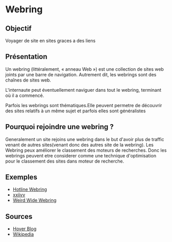 # Webring
## Objectif
Voyager de site en sites graces a des liens

## Présentation
Un webring (littéralement, « anneau Web ») est une collection de sites web joints par une barre de navigation. Autrement dit, les webrings sont des chaînes de sites web.

L'internaute peut éventuellement naviguer dans tout le webring, terminant où il a commencé.

Parfois les webrings sont thématiques.Elle peuvent permetre de découvrir des sites relatifs à un même sujet et parfois elles sont généralistes

## Pourquoi rejoindre une webring ?
Generalement un site rejoins une webring dans le but d'avoir plus de traffic venant de autres sites(venant donc des autres site de la webring). Les Webring peux améliorer le classement des moteurs de recherches. Donc les webrings peuvent etre considerer comme une technique d'optimisation pour le classement des sites dans moteur de recherche.

## Exemples
- [Hotline Webring](https://hotlinewebring.club/)
- [xxiivv](https://webring.xxiivv.com)
- [Weird Wide Webring](https://weirdwidewebring.net)

## Sources
- [Hover Blog](https://hover.blog/what-ever-happened-to-webrings/)
- [Wikipedia](https://en.wikipedia.org/wiki/Webring)

